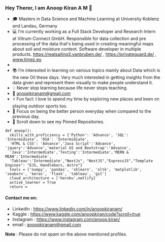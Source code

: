 ### Hey Therer, I am Anoop Kiran A M 👋


- :mortar_board: Masters in Data Science and Machine Learning at University Koblenz and Landau, Germany 
- :computer: I’m currently working as a Full Stack Developer and Research Intern at Vitrum-Connect GmbH. Responsible for data collection and pre processing of the data that's being used in creating meaningful maps about soil and moisture content. Software developer in multiple products. https://realsailing3.vanbruben.de/ , https://privateguard.de/ , www.timez.eu
- 
- :books: I’m interested in learning on various topics mainly about Data which is the new Oil these days. Very much interested in getting insights from the data given and represent them visually to make people understand it.
- :bulb: Never stop learning because life never stops teaching.
- :email: anoopkiranam@gmail.com
- ⚡ Fun fact: I love to spend my time by exploring new places and keen on playing outdoor sports too.
- :dart: Focus on being the better person everyday when compared to the previous day. 
- :pushpin: Scroll down to see my Pinned Repositories.



```
def anoop():
  skills_with_proficiency = {'Python': 'Advance', 'SQL': 'Intermidiate', 'DSA': 'Intermidiate',
  'HTML & CSS': 'Advance','Java Script':'Advance', 'jquery':'Advance','material UI and Bootstrap':'Advance',
  'Java':'Intermediate','Testing':'Intermediate','MERN & MEAN':'Intermediate',
  'Tableau':'Intermediate',"NextJs", "NestJS","ExpressJS","Template Engines": "EJS, Handlebars, Astro"}
  tools = ['numpy', 'pandas', 'sklearn', 'nltk', 'matplotlib', 'seaborn', 'keras', 'flask', 'tableau', 'git']
  cloud_architecture = ['heroku',netlify]
  active_learner = True
  return ∞
```

#### Contact me on:
- LinkedIn : https://www.linkedin.com/in/anoopkiranam/
- Kaggle : https://www.kaggle.com/anoopkiran/code?scroll=true
- Instagram : https://www.instagram.com/anoop.kiran/
- email : anoopkiranam@gmail.com

**Note** : Please do not spam on the above mentioned profiles.
